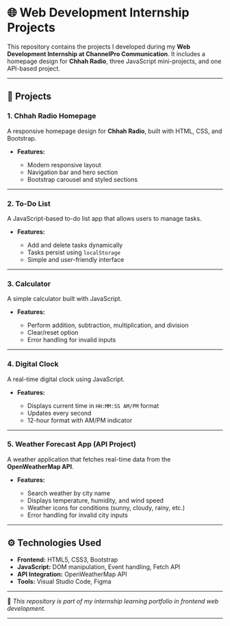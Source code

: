 # 🌐 Web Development Internship Projects

This repository contains the projects I developed during my **Web Development Internship at ChannelPro Communication**.
It includes a homepage design for **Chhah Radio**, three JavaScript mini-projects, and one API-based project.

---

## 📑 Projects

### 1. Chhah Radio Homepage

A responsive homepage design for **Chhah Radio**, built with HTML, CSS, and Bootstrap.

* **Features:**

  * Modern responsive layout
  * Navigation bar and hero section
  * Bootstrap carousel and styled sections

---

### 2. To-Do List

A JavaScript-based to-do list app that allows users to manage tasks.

* **Features:**

  * Add and delete tasks dynamically
  * Tasks persist using `localStorage`
  * Simple and user-friendly interface

---

### 3. Calculator

A simple calculator built with JavaScript.

* **Features:**

  * Perform addition, subtraction, multiplication, and division
  * Clear/reset option
  * Error handling for invalid inputs

---

### 4. Digital Clock

A real-time digital clock using JavaScript.

* **Features:**

  * Displays current time in `HH:MM:SS AM/PM` format
  * Updates every second
  * 12-hour format with AM/PM indicator

---

### 5. Weather Forecast App (API Project)

A weather application that fetches real-time data from the **OpenWeatherMap API**.

* **Features:**

  * Search weather by city name
  * Displays temperature, humidity, and wind speed
  * Weather icons for conditions (sunny, cloudy, rainy, etc.)
  * Error handling for invalid city inputs

---

## ⚙️ Technologies Used

* **Frontend:** HTML5, CSS3, Bootstrap
* **JavaScript:** DOM manipulation, Event handling, Fetch API
* **API Integration:** OpenWeatherMap API
* **Tools:** Visual Studio Code, Figma

---

📌 *This repository is part of my internship learning portfolio in frontend web development.*

---
